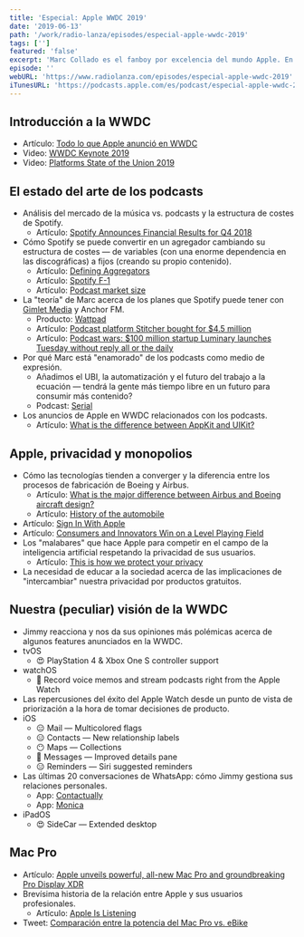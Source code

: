 ```yaml
---
title: 'Especial: Apple WWDC 2019'
date: '2019-06-13'
path: '/work/radio-lanza/episodes/especial-apple-wwdc-2019'
tags: ['']
featured: 'false'
excerpt: 'Marc Collado es el fanboy por excelencia del mundo Apple. En este episodio especial, Marc nos presenta su peculiar selección de "highlights" de la WWDC para que Jimmy pueda "valorarlas" con su mazo más crítico y polémico. Como siempre, no te decepcionamos!'
episode: ''
webURL: 'https://www.radiolanza.com/episodes/especial-apple-wwdc-2019'
iTunesURL: 'https://podcasts.apple.com/es/podcast/especial-apple-wwdc-2019/id1468000755?i=1000441516560'
---
```


## Introducción a la WWDC

- Artículo: [Todo lo que Apple anunció en WWDC](https://www.macrumors.com/2019/06/03/everything-apple-announced-at-wwdc/)
- Video: [WWDC Keynote 2019](https://developer.apple.com/videos/play/wwdc2019/101/)
- Video: [Platforms State of the Union 2019](https://developer.apple.com/videos/play/wwdc2019/103/)

## El estado del arte de los podcasts

- Análisis del mercado de la música vs. podcasts y la estructura de costes de Spotify.
  - Artículo: [Spotify Announces Financial Results for Q4 2018](https://www.businesswire.com/news/home/20190206005298/en/)
- Cómo Spotify se puede convertir en un agregador cambiando su estructura de costes — de variables (con una enorme dependencia en las discográficas) a fijos (creando su propio contenido).
  - Artículo: [Defining Aggregators](https://stratechery.com/2017/defining-aggregators/)
  - Artículo: [Spotify F-1](https://www.sec.gov/Archives/edgar/data/1639920/000119312518063434/d494294df1.htm)
  - Artículo: [Podcast market size](https://www.statista.com/statistics/760791/us-podcast-advertising-revenue/)
- La "teoría" de Marc acerca de los planes que Spotify puede tener con [Gimlet Media](https://en.wikipedia.org/wiki/Gimlet_Media) y Anchor FM.
  - Producto: [Wattpad](https://www.wattpad.com)
  - Artículo: [Podcast platform Stitcher bought for \$4.5 million](https://www.theverge.com/2016/6/6/11872248/ew-scripps-stitcher-acquisition-podcast)
  - Artículo: [Podcast wars: \$100 million startup Luminary launches Tuesday without reply all or the daily](https://www.theverge.com/2019/4/22/18510897/luminary-podcast-app-launch-the-daily-gimlet-media-spotify)
- Por qué Marc está "enamorado" de los podcasts como medio de expresión.
  - Añadimos el UBI, la automatización y el futuro del trabajo a la ecuación — tendrá la gente más tiempo libre en un futuro para consumir más contenido?
  - Podcast: [Serial](<https://en.wikipedia.org/wiki/Serial_(podcast)>)
- Los anuncios de Apple en WWDC relacionados con los podcasts.
  - Artículo: [What is the difference between AppKit and UIKit?](https://stackoverflow.com/questions/51517510/what-is-the-difference-between-appkit-and-uikit)

## Apple, privacidad y monopolios

- Cómo las tecnologías tienden a converger y la diferencia entre los procesos de fabricación de Boeing y Airbus.
  - Artículo: [What is the major difference between Airbus and Boeing aircraft design?](https://www.quora.com/What-is-the-major-difference-between-Airbus-and-Boeing-aircraft-design)
  - Artículo: [History of the automobile](https://en.wikipedia.org/wiki/History_of_the_automobile)
- Artículo: [Sign In With Apple](https://developer.apple.com/sign-in-with-apple/)
- Artículo: [Consumers and Innovators Win on a Level Playing Field](https://newsroom.spotify.com/2019-03-13/consumers-and-innovators-win-on-a-level-playing-field/)
- Los "malabares" que hace Apple para competir en el campo de la inteligencia artificial respetando la privacidad de sus usuarios.
  - Artículo: [This is how we protect your privacy](https://www.apple.com/privacy/approach-to-privacy/)
- La necesidad de educar a la sociedad acerca de las implicaciones de "intercambiar" nuestra privacidad por productos gratuitos.

## Nuestra (peculiar) visión de la WWDC

- Jimmy reacciona y nos da sus opiniones más polémicas acerca de algunos features anunciados en la WWDC.
- tvOS
  - 😍 PlayStation 4 & Xbox One S controller support
- watchOS
  - 🙂 Record voice memos and stream podcasts right from the Apple Watch
- Las repercusiones del éxito del Apple Watch desde un punto de vista de priorización a la hora de tomar decisiones de producto.
- iOS
  - 😑 Mail — Multicolored flags
  - 😑 Contacts — New relationship labels
  - 😶 Maps — Collections
  - 🙂 Messages — Improved details pane
  - 😑 Reminders — Siri suggested reminders
- Las últimas 20 conversaciones de WhatsApp: cómo Jimmy gestiona sus relaciones personales.
  - App: [Contactually](https://www.contactually.com)
  - App: [Monica](https://www.monicahq.com)
- iPadOS
  - 😍 SideCar — Extended desktop

## Mac Pro

- Artículo: [Apple unveils powerful, all-new Mac Pro and groundbreaking Pro Display XDR](https://www.apple.com/newsroom/2019/06/apple-unveils-powerful-all-new-mac-pro-and-groundbreaking-pro-display-xdr/)
- Brevísima historia de la relación entre Apple y sus usuarios profesionales.
  - Artículo: [Apple Is Listening](https://marco.org/2019/06/09/apple-is-listening)
- Tweet: [Comparación entre la potencia del Mac Pro vs. eBike](https://twitter.com/asymco/status/1135613150915571714)

